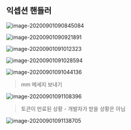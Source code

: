 ## 익셉션 핸들러



![image-20200901090845084](C:\Users\multicampus\AppData\Roaming\Typora\typora-user-images\image-20200901090845084.png)

![image-20200901090921891](C:\Users\multicampus\AppData\Roaming\Typora\typora-user-images\image-20200901090921891.png)

![image-20200901091012323](C:\Users\multicampus\AppData\Roaming\Typora\typora-user-images\image-20200901091012323.png)

![image-20200901091028594](C:\Users\multicampus\AppData\Roaming\Typora\typora-user-images\image-20200901091028594.png)

![image-20200901091044136](C:\Users\multicampus\AppData\Roaming\Typora\typora-user-images\image-20200901091044136.png)

> mm 메세지 보내기

![image-20200901091108396](C:\Users\multicampus\AppData\Roaming\Typora\typora-user-images\image-20200901091108396.png)

> 토큰이 만료된 상황 - 개발자가 받을 상황은 아님

![image-20200901091138705](C:\Users\multicampus\AppData\Roaming\Typora\typora-user-images\image-20200901091138705.png)

